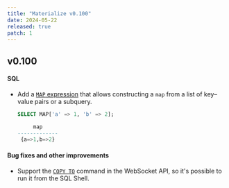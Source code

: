 ```yaml
---
title: "Materialize v0.100"
date: 2024-05-22
released: true
patch: 1
---
```


## v0.100

#### SQL

* Add a [`MAP` expression](/map/#construction) that allows constructing a `map`
  from a list of key–value pairs or a subquery.

  ```sql
  SELECT MAP['a' => 1, 'b' => 2];

       map
  -------------
   {a=>1,b=>2}
  ```

#### Bug fixes and other improvements

* Support the [`COPY TO`](/sql/copy-to/) command in the WebSocket API, so it's
  possible to run it from the SQL Shell.

